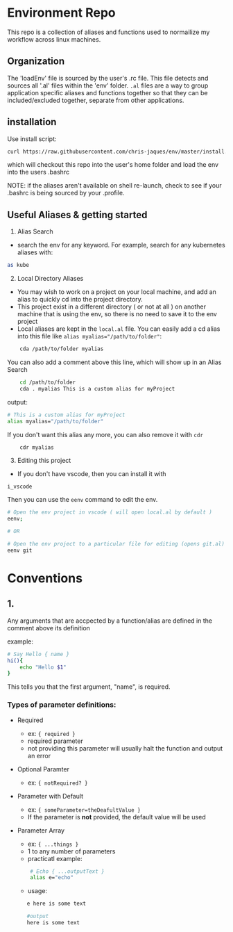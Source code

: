 
# Environment Repo

This repo is a collection of aliases and functions used to normailize my workflow across linux machines. 

## Organization

The 'loadEnv' file is sourced by the user's .rc file. This file detects and sources all '.al' files within the 'env' folder. `.al` files are a way to group application specific aliases and functions together so that they can be included/excluded together, separate from other applications.

## installation

Use install script:

```sh
curl https://raw.githubusercontent.com/chris-jaques/env/master/install.sh | sh
```

which will checkout this repo into the user's home folder and load the env into the users .bashrc

NOTE: if the aliases aren't available on shell re-launch, check to see if your .bashrc is being sourced by your .profile.

## Useful Aliases & getting started

1. Alias Search
-  search the env for any keyword. For example, search for any kubernetes aliases with:
```sh
as kube
```

2. Local Directory Aliases
- You may wish to work on a project on your local machine, and add an alias to quickly cd into the project directory.
-  This project exist in a different directory ( or not at all ) on another machine that is using the env, so there is no need to save it to the env project
- Local aliases are kept in the `local.al` file. You can easily add a cd alias into this file like `alias myalias="/path/to/folder"`:
```sh
    cda /path/to/folder myalias
```
You can also add a comment above this line, which will show up in an Alias Search
```sh
    cd /path/to/folder
    cda . myalias This is a custom alias for myProject
```
output:
```sh
# This is a custom alias for myProject
alias myalias="/path/to/folder"
```

If you don't want this alias any more, you can also remove it with `cdr`

```sh
    cdr myalias
```

3. Editing this project
- If you don't have vscode, then you can install it with 
```
i_vscode
```
Then you can use the `eenv` command to edit the env.
```sh
# Open the env project in vscode ( will open local.al by default )
eenv;

# OR

# Open the env project to a particular file for editing (opens git.al)
eenv git
```

# Conventions

## 1.
Any arguments that are accpected by a function/alias are defined in the comment above its definition

example:
```sh
# Say Hello { name }
hi(){
    echo "Hello $1"
}
```
This tells you that the first argument, "name", is required. 

### Types of parameter definitions: 
- Required 
    - ex:  `{ required }`
    - required parameter
    - not providing this parameter will usually halt the function and output an error

- Optional Paramter
    - ex: `{ notRequired? }`

- Parameter with Default
    - ex: `{ someParameter=theDeafultValue }`
    - If the parameter is **not** provided, the default value will be used

- Parameter Array
    - ex: `{ ...things }`
    - 1 to any number of parameters 
    - practicatl example:
    ```sh
        # Echo { ...outputText }
        alias e="echo"
    ```
    - usage:
     ```sh
        e here is some text

        #output
        here is some text
     ``` 